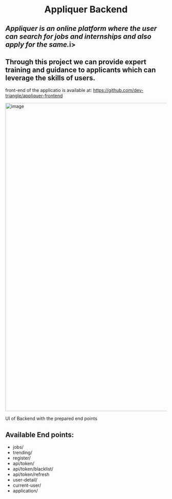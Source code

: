 <h1 align="center">Appliquer Backend</h1>
<h2><i>Appliquer is an online platform where the user can search for jobs and internships and also apply for the same.</i>i></h2>
<h2>Through this project we can provide expert training and guidance to applicants which can leverage the skills of users.</h2>

front-end of the applicatio is available at: https://github.com/dev-triangle/appliquer-frontend

<img width="960" alt="image" src="https://user-images.githubusercontent.com/75477017/187030178-eac7140e-c23d-41fa-8ae7-fd0bd1728ed0.png">
<p>UI of Backend with the prepared end points</p>

<h2>Available End points: </h2>
<ul>
    <li>jobs/</li>
    <li>trending/</li>
    <li>register/</li>
    <li>api/token/</li>
    <li>api/token/blacklist/</li>
    <li>api/token/refresh</li>
    <li>user-detail/</li>
    <li>current-user/</li>
    <li>application/</li>
</ul>


